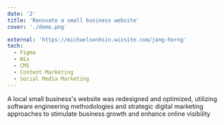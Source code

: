 ```yaml
---
date: '2'
title: 'Renovate a small business website'
cover: './demo.png'

external: 'https://michaelsonhsin.wixsite.com/jang-horng'
tech:
  - Figma
  - Wix
  - CMS
  - Content Marketing
  - Social Media Marketing
---
```


A local small business's website was redesigned and optimized, utilizing software engineering methodologies and strategic digital marketing approaches to stimulate business growth and enhance online visibility
